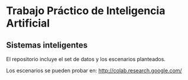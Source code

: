 # Trabajo Práctico de Inteligencia Artificial
## Sistemas inteligentes

El repositorio incluye el set de datos y los escenarios planteados.

Los escenarios se pueden probar en:
http://colab.research.google.com/
